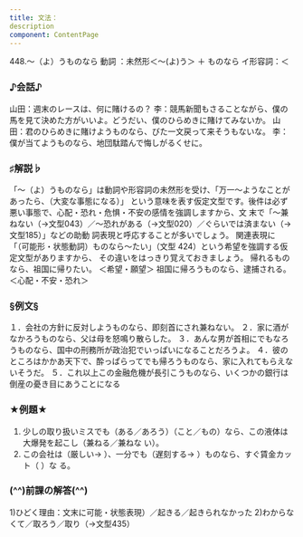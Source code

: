 ```yaml
---
title: 文法：
description
component: ContentPage
---
```



448.～（よ）うものなら
動詞 ：未然形＜～(よ)う＞ ＋ ものなら
イ形容詞：＜
### ♪会話♪
山田：週末のレースは、何に賭けるの？
李：競馬新聞もさることながら、僕の馬を見て決めた方がいいよ。どうだい、僕のひらめきに賭けてみないか。 山田：君のひらめきに賭けようものなら、びた一文戻って来そうもないな。
李：僕が当てようものなら、地団駄踏んで悔しがるくせに。
### ♯解説♭
「～（よ）うものなら」は動詞や形容詞の未然形を受け、「万一～ようなことがあったら、（大変な事態になる）」
という意味を表す仮定文型です。後件は必ず悪い事態で、心配・恐れ・危惧・不安の感情を強調しますから、文 末で「～兼ねない（→文型043）／～恐れがある（→文型020）／ぐらいでは済まない（→文型185）」などの助動 詞表現と呼応することが多いでしょう。
関連表現に「（可能形・状態動詞）ものなら～たい」（文型 424）という希望を強調する仮定文型がありますから、 その違いをはっきり覚えておきましょう。
帰れるものなら、祖国に帰りたい。 ＜希望・願望＞ 祖国に帰ろうものなら、逮捕される。 ＜心配・不安・恐れ＞
### §例文§
１．会社の方針に反対しようものなら、即刻首にされ兼ねない。
２．家に酒がなかろうものなら、父は母を怒鳴り散らした。
３．あんな男が首相にでもなろうものなら、国中の刑務所が政治犯でいっぱいになることだろうよ。
４．彼のところはかかあ天下で、酔っぱらってでも帰ろうものなら、家に入れてもらえないそうだ。
５．これ以上この金融危機が長引こうものなら、いくつかの銀行は倒産の憂き目にあうことになる
### ★例題★
1) 少しの取り扱いミスでも（ある／あろう）（こと／もの）なら、この液体は大爆発を起こし（兼ねる／兼ねな い）。
2) この会社は（厳しい→ ）、一分でも（遅刻する→ ）ものなら、すぐ賃金カット（ ）な
る。
### (^^)前課の解答(^^)
1)ひどく理由：文末に可能・状態表現）／起きる／起きられなかった
2)わからなくて／取ろう／取り（→文型435）
